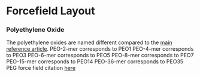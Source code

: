 # Forcefield Layout
### Polyethylene Oxide
The polyethylene oxides are named different compared to the [main reference article](https://doi.org/10.1038/s41557-021-00805-z).
PEO-2-mer  corresponds to PEO1
PEO-4-mer  corresponds to PEO3
PEO-6-mer  corresponds to PEO5
PEO-8-mer  corresponds to PEO7
PEO-15-mer corresponds to PEO14
PEO-36-mer corresponds to PEO35
PEG force field citation [here](https://doi.org/10.1529/biophysj.108.133025)

### 